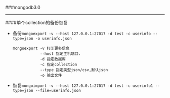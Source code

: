 ###mongodb3.0

***

####单个collection的备份恢复

* 备份`mongoexport -v --host 127.0.0.1:27017 -d test -c userinfo --type=json -o userinfo.json`

	```
	mongoexport -v 打印更多信息
				--host 指定主机端口.
				-d 指定数据库
				-c 指定collection
				--type 指定类型json/csv,默认json
				-o 输出文件
	```

* 恢复`mongoimport -v --host 127.0.0.1:27017 -d test -c userinfo1 --type=json --file=userinfo.json` 



